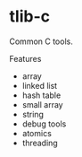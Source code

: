 # tlib-c
Common C tools.

Features
* array
* linked list
* hash table
* small array
* string
* debug tools
* atomics
* threading
